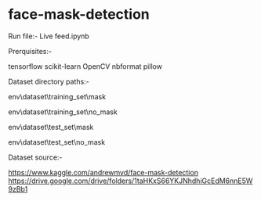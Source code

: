 # face-mask-detection
Run file:-
Live feed.ipynb

Prerquisites:-

tensorflow
scikit-learn
OpenCV
nbformat
pillow

Dataset directory paths:-

env\dataset\training_set\mask

env\dataset\training_set\no_mask

env\dataset\test_set\mask

env\dataset\test_set\no_mask

Dataset source:-

https://www.kaggle.com/andrewmvd/face-mask-detection
https://drive.google.com/drive/folders/1taHKxS66YKJNhdhiGcEdM6nnE5W9zBb1
